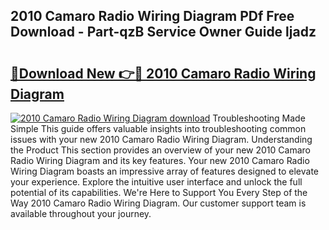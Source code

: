 ## 2010 Camaro Radio Wiring Diagram PDf Free Download - Part-qzB Service Owner Guide ljadz

# <h2><a href="http://dfiajmz.blite.top/?on=2010+Camaro+Radio+Wiring+Diagram">🔗Download New 👉🔴 2010 Camaro Radio Wiring Diagram</a></h2>

[![2010 Camaro Radio Wiring Diagram download](https://i.imgur.com/lujVjoI.png)](http://dfiajmz.blite.top/?on=2010+Camaro+Radio+Wiring+Diagram)
Troubleshooting Made Simple This guide offers valuable insights into troubleshooting common issues with your new 2010 Camaro Radio Wiring Diagram. Understanding the Product This section provides an overview of your new 2010 Camaro Radio Wiring Diagram and its key features. Your new 2010 Camaro Radio Wiring Diagram boasts an impressive array of features designed to elevate your experience. Explore the intuitive user interface and unlock the full potential of its capabilities. We're Here to Support You Every Step of the Way 2010 Camaro Radio Wiring Diagram. Our customer support team is available throughout your journey.
